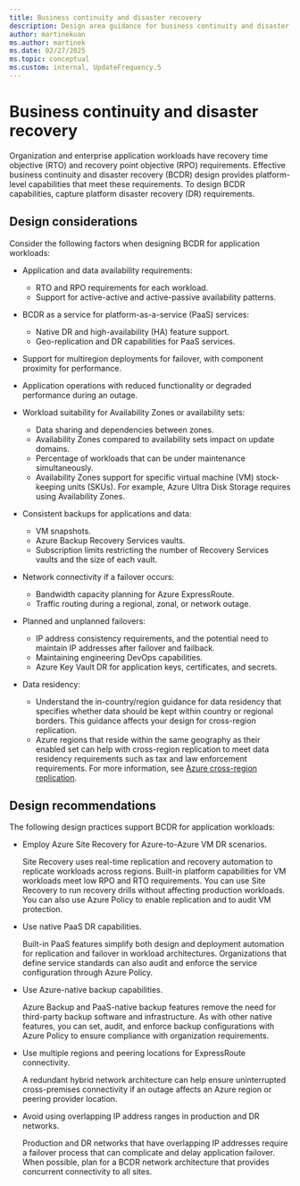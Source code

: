 ```yaml
---
title: Business continuity and disaster recovery
description: Design area guidance for business continuity and disaster recovery
author: martinekuan
ms.author: martinek
ms.date: 02/27/2025
ms.topic: conceptual
ms.custom: internal, UpdateFrequency.5
---
```


# Business continuity and disaster recovery

Organization and enterprise application workloads have recovery time objective (RTO) and recovery point objective (RPO) requirements. Effective business continuity and disaster recovery (BCDR) design provides platform-level capabilities that meet these requirements. To design BCDR capabilities, capture platform disaster recovery (DR) requirements.

## Design considerations

Consider the following factors when designing BCDR for application workloads:

- Application and data availability requirements:
  - RTO and RPO requirements for each workload.
  - Support for active-active and active-passive availability patterns.

- BCDR as a service for platform-as-a-service (PaaS) services:
  - Native DR and high-availability (HA) feature support.
  - Geo-replication and DR capabilities for PaaS services.

- Support for multiregion deployments for failover, with component proximity for performance.

- Application operations with reduced functionality or degraded performance during an outage.

- Workload suitability for Availability Zones or availability sets:
  - Data sharing and dependencies between zones.
  - Availability Zones compared to availability sets impact on update domains.
  - Percentage of workloads that can be under maintenance simultaneously.
  - Availability Zones support for specific virtual machine (VM) stock-keeping units (SKUs). For example, Azure Ultra Disk Storage requires using Availability Zones.

- Consistent backups for applications and data:
  - VM snapshots.
  - Azure Backup Recovery Services vaults.
  - Subscription limits restricting the number of Recovery Services vaults and the size of each vault.

- Network connectivity if a failover occurs:
  - Bandwidth capacity planning for Azure ExpressRoute.
  - Traffic routing during a regional, zonal, or network outage.

- Planned and unplanned failovers:
  - IP address consistency requirements, and the potential need to maintain IP addresses after failover and failback.
  - Maintaining engineering DevOps capabilities.
  - Azure Key Vault DR for application keys, certificates, and secrets.

- Data residency:
  - Understand the in-country/region guidance for data residency that specifies whether data should be kept within country or regional borders. This guidance affects your design for cross-region replication.
  - Azure regions that reside within the same geography as their enabled set can help with cross-region replication to meet data residency requirements such as tax and law enforcement requirements. For more information, see [Azure cross-region replication](/azure/reliability/cross-region-replication-azure).


## Design recommendations

The following design practices support BCDR for application workloads:

- Employ Azure Site Recovery for Azure-to-Azure VM DR scenarios.

  Site Recovery uses real-time replication and recovery automation to replicate workloads across regions. Built-in platform capabilities for VM workloads meet low RPO and RTO requirements. You can use Site Recovery to run recovery drills without affecting production workloads. You can also use Azure Policy to enable replication and to audit VM protection.

- Use native PaaS DR capabilities.

  Built-in PaaS features simplify both design and deployment automation for replication and failover in workload architectures. Organizations that define service standards can also audit and enforce the service configuration through Azure Policy.

- Use Azure-native backup capabilities.

  Azure Backup and PaaS-native backup features remove the need for third-party backup software and infrastructure. As with other native features, you can set, audit, and enforce backup configurations with Azure Policy to ensure compliance with organization requirements.

- Use multiple regions and peering locations for ExpressRoute connectivity.

  A redundant hybrid network architecture can help ensure uninterrupted cross-premises connectivity if an outage affects an Azure region or peering provider location.

- Avoid using overlapping IP address ranges in production and DR networks.

  Production and DR networks that have overlapping IP addresses require a failover process that can complicate and delay application failover. When possible, plan for a BCDR network architecture that provides concurrent connectivity to all sites.
